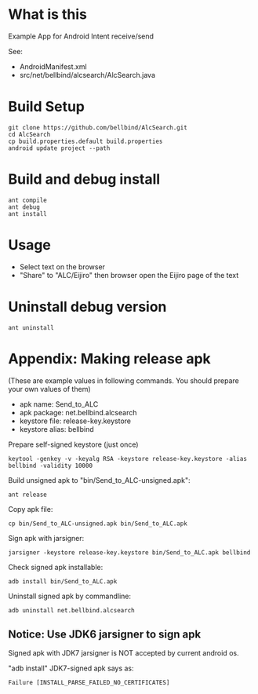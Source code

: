 # What is this

Example App for Android Intent receive/send

See:

- AndroidManifest.xml
- src/net/bellbind/alcsearch/AlcSearch.java

# Build Setup

    git clone https://github.com/bellbind/AlcSearch.git
    cd AlcSearch
    cp build.properties.default build.properties
    android update project --path

# Build and debug install

    ant compile
    ant debug
    ant install

# Usage

- Select text on the browser
- "Share" to "ALC/Eijiro" then browser open the Eijiro page of the text

# Uninstall debug version

    ant uninstall

# Appendix: Making release apk

(These are example values in following commands. 
You should prepare your own values of them)

- apk name: Send_to_ALC
- apk package: net.bellbind.alcsearch
- keystore file: release-key.keystore
- keystore alias: bellbind

Prepare self-signed keystore (just once)

    keytool -genkey -v -keyalg RSA -keystore release-key.keystore -alias bellbind -validity 10000

Build unsigned apk to "bin/Send_to_ALC-unsigned.apk":

    ant release

Copy apk file:

    cp bin/Send_to_ALC-unsigned.apk bin/Send_to_ALC.apk

Sign apk with jarsigner:

    jarsigner -keystore release-key.keystore bin/Send_to_ALC.apk bellbind

Check signed apk installable:

    adb install bin/Send_to_ALC.apk

Uninstall signed apk by commandline:

    adb uninstall net.bellbind.alcsearch

## Notice: Use JDK6 jarsigner to sign apk

Signed apk with JDK7 jarsigner is NOT accepted by current android os.

"adb install" JDK7-signed apk says as:

    Failure [INSTALL_PARSE_FAILED_NO_CERTIFICATES]

